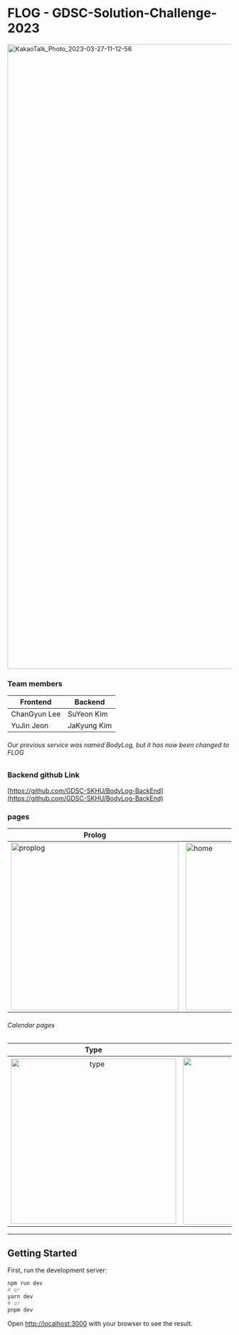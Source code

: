 # FLOG - GDSC-Solution-Challenge-2023

<img width="1405" alt="KakaoTalk_Photo_2023-03-27-11-12-56" src="https://user-images.githubusercontent.com/72643542/227824500-19acf1a9-7288-4946-ba4e-9e03a5d8dbf1.png">

### Team members

| Frontend     | Backend     |
| ------------ | ----------- |
| ChanGyun Lee | SuYeon Kim  |
| YuJin Jeon   | JaKyung Kim |

###### _Our previous service was named BodyLog, but it has now been changed to FLOG_

### Backend github Link

[https://github.com/GDSC-SKHU/BodyLog-BackEnd](https://github.com/GDSC-SKHU/BodyLog-BackEnd)

### pages

| Prolog                                                                                                                                      | Home                                                                                                                                     |
| ------------------------------------------------------------------------------------------------------------------------------------------- | ---------------------------------------------------------------------------------------------------------------------------------------- |
| <img width="377" alt="proplog" src="https://user-images.githubusercontent.com/72643542/227825472-9ca55dd9-3844-4b21-bb46-787e6734785a.png"> | <img width="376" alt="home" src="https://user-images.githubusercontent.com/72643542/227825470-db1cff79-0f7a-4aba-ab5f-e69b9e280b0d.png"> |

###### Calendar pages

|                                                                   Type                                                                   |                                                                   Amount                                                                   |
| :--------------------------------------------------------------------------------------------------------------------------------------: | :----------------------------------------------------------------------------------------------------------------------------------------: |
| <img width="371" alt="type" src="https://user-images.githubusercontent.com/72643542/227825476-e22d9a70-7bde-4357-92be-0f623939d64d.png"> | <img width="376" alt="amount" src="https://user-images.githubusercontent.com/72643542/227825467-ef287f82-4adc-4df8-bcf6-d973ef4abfae.png"> |

---

## Getting Started

First, run the development server:

```bash
npm run dev
# or
yarn dev
# or
pnpm dev
```

Open [http://localhost:3000](http://localhost:3000) with your browser to see the result.
